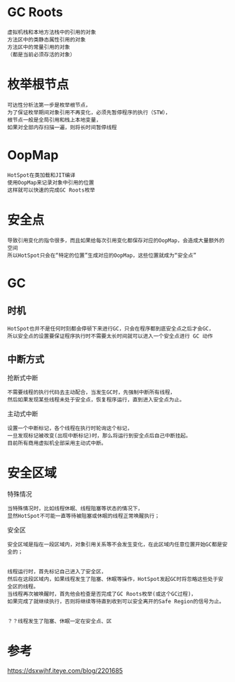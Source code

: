 
# GC Roots

    虚拟机栈和本地方法栈中的引用的对象
    方法区中的类静态属性引用的对象
    方法区中的常量引用的对象
    （都是当前必须存活的对象）

# 枚举根节点

    可达性分析法第一步是枚举根节点，  
    为了保证枚举期间对象引用不再变化，必须先暂停程序的执行（STW），  
    根节点一般是全局引用和栈上本地变量，  
    如果对全部内存扫描一遍，则将长时间暂停线程  

# OopMap

    HotSpot在类加载和JIT编译  
    使用OopMap来记录对象中引用的位置    
    这样就可以快速的完成GC Roots枚举


# 安全点

    导致引用变化的指令很多，而且如果给每次引用变化都保存对应的OopMap，会造成大量额外的空间  
    所以HotSpot只会在“特定的位置”生成对应的OopMap，这些位置就成为“安全点”

# GC

## 时机

    HotSpot也并不是任何时刻都会停顿下来进行GC，只会在程序都到底安全点之后才会GC，  
    所以安全点的设置要保证程序执行时不需要太长时间就可以进入一个安全点进行 GC 动作

## 中断方式

抢断式中断  

    不需要线程的执行代码去主动配合，当发生GC时，先强制中断所有线程，    
    然后如果发现某些线程未处于安全点，恢复程序运行，直到进入安全点为止。

主动式中断

    设置一个中断标记，各个线程在执行时轮询这个标记，  
    一旦发现标记被改变(出现中断标记)时，那么将运行到安全点后自己中断挂起。  
    目前所有商用虚拟机全部采用主动式中断。

# 安全区域

特殊情况

    当特殊情况时，比如线程休眠、线程阻塞等状态的情况下，
    显然HotSpot不可能一直等待被阻塞或休眠的线程正常唤醒执行；

安全区

    安全区域是指在一段区域内，对象引用关系等不会发生变化，在此区域内任意位置开始GC都是安全的；  


    线程运行时，首先标记自己进入了安全区，  
    然后在这段区域内，如果线程发生了阻塞、休眠等操作，HotSpot发起GC时将忽略这些处于安全区的线程。  
    当线程再次被唤醒时，首先他会检查是否完成了GC Roots枚举(或这个GC过程)，  
    如果完成了就继续执行，否则将继续等待直到收到可以安全离开的Safe Region的信号为止。


    ？？线程发生了阻塞、休眠一定在安全点、区


# 参考

https://dsxwjhf.iteye.com/blog/2201685  
